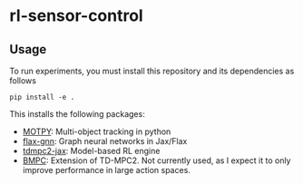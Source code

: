 # rl-sensor-control

## Usage

To run experiments, you must install this repository and its dependencies as follows
```[bash]
pip install -e .
```

This installs the following packages:
- [MOTPY](https://github.com/ShaneFlandermeyer/MOTpy/tree/develop): Multi-object tracking in python
- [flax-gnn](https://github.com/ShaneFlandermeyer/flax-gnn/tree/develop): Graph neural networks in Jax/Flax
- [tdmpc2-jax](https://github.com/ShaneFlandermeyer/tdmpc2-jax/tree/develop): Model-based RL engine
- [BMPC](https://github.com/ShaneFlandermeyer/bmpc-jax/tree/develop): Extension of TD-MPC2. Not currently used, as I expect it to only improve performance in large action spaces.